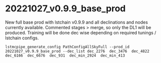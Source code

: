 # 20221027_v0.9.9_base_prod


New full base prod with lstchain v0.9.9 and all declinations and nodes currently available.
Commented stages > merge, so only the DL1 will be produced.
Training will be done dec wise depending on required tunings / lstchain configs.

```
lstmcpipe_generate_config PathConfigAllSkyFull --prod_id 20221027_v0.9.9_base_prod --dec_list dec_2276  dec_3476  dec_4822  dec_6166  dec_6676  dec_931  dec_min_2924  dec_min_413
```


